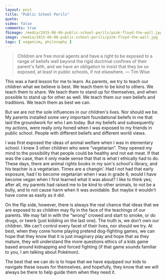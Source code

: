 ```yaml
---
layout: post
title: "Public School Perils"
quote: 
video: false
comments: true
fbimage: /media/2015-06-06-public-school-perils/pink-floyd-the-wall.jpg
image: /media/2015-06-06-public-school-perils/pink-floyd-the-wall.jpg
tags: [ veganism, philosophy ]
---
```


> Children are free moral agents and have a right to be exposed to a range of beliefs well beyond the rigid doctrinal confines of their parent's faith, and we have an obligation to insist that they be so exposed, at least in public schools, if not elsewhere. — Tim Wise

This was a hard lesson for me to learn. As parents, we try to teach our children what we believe is best. We teach them to be kind to others. We teach them to share. We teach them to stand up for themselves, and when possible to stand up for other as well.  We teach them our own beliefs and traditions.  We teach them as best we can.

But we are not the sole influences in our children's lives.  Nor should we be. My parents installed some very important foundational beliefs in me that laid the groundwork for who I am today. But my beliefs and subsequently my actions, were really only honed when I was exposed to my friends in public school. People with different beliefs and different world views. 

I was first exposed the ideas of animal welfare when I was in elementary school. I knew 3 other children who were “vegetarian”. They opened my mind to the possibility that people could be healthy and not eat meat. If that was the case, than it only made sense that that is what I ethically had to do.  These days, there are animal rights books in my son's school's library, and his teacher is a vegetarian. Times are a changin’. Had I not had that early exposure, had I to become vegetarian when I was in grade 6, would I have become vegan when I first learned what it was about?  I like to think yes; after all, my parents had raised me to be kind to other animals, to not be a bully, and to not cause harm when it was avoidable.  But maybe it wouldn’t have come as easily as it did.

On the flip side, however, there is always the real chance that ideas that we are exposed to as children may fly in the face of the teachings of our parents.  We may fall in with the “wrong” crowed and start to smoke, or do drugs, or twerk (just kidding on the last one).  The truth is, we don’t own our children. We can’t control every facet of their lives, nor should we try. At best, when they come home playing pretend dog-fighting games, we can hope that they know that it is just imaginary play and hope that as they mature, they will understand the more questions ethics of a kids game based around kidnapping and forced fighting (if that game sounds familiar to you, I am talking about Pokémon).  
  
The best that we can do is to hope that we have equipped our kids to navigate these issues for themselves, and hopefully, they know that we will always be there to help guide them when they need it.
